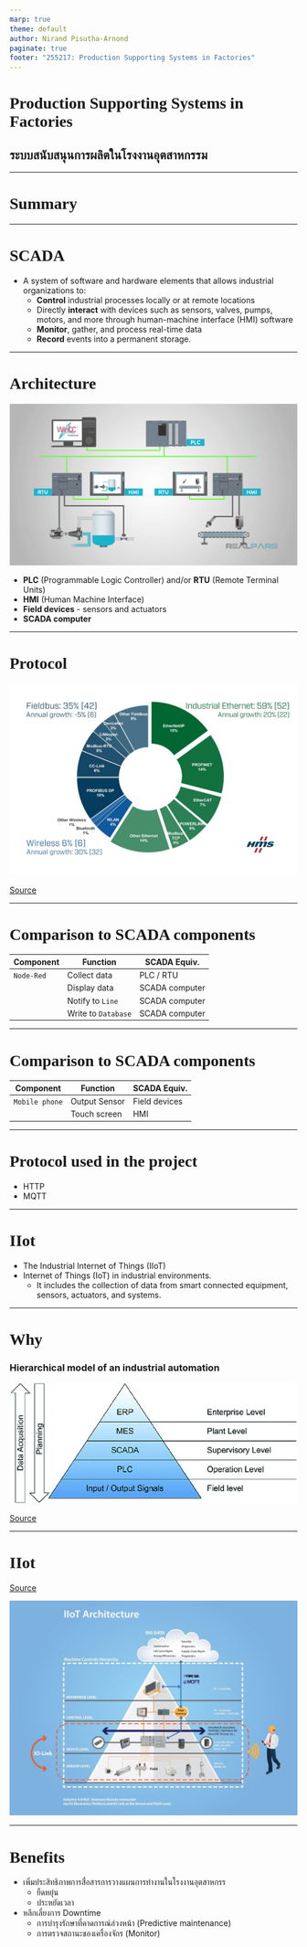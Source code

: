 ```yaml
---
marp: true
theme: default
author: Nirand Pisutha-Arnond
paginate: true
footer: "255217: Production Supporting Systems in Factories"
---
```


<style>
@import url('https://fonts.googleapis.com/css2?family=Prompt:ital,wght@0,100;0,300;0,400;0,700;1,100;1,300;1,400;1,700&display=swap');

:root {
    font-family: Prompt;
    --hl-color: #D57E7E;
}

h1 {
  font-family: Prompt;
}
</style>

# Production Supporting Systems in Factories

## ระบบสนับสนุนการผลิตในโรงงานอุตสาหกรรม

---

# Summary

---

# SCADA

- A system of software and hardware elements that allows industrial organizations to:
  - **Control** industrial processes locally or at remote locations
  - Directly **interact** with devices such as sensors, valves, pumps, motors, and more through human-machine interface (HMI) software
  - **Monitor**, gather, and process real-time data
  - **Record** events into a permanent storage.

---

# Architecture

![bg contain right:50%](./img/scada.png)

- **PLC** (Programmable Logic Controller) and/or **RTU** (Remote Terminal Units)
- **HMI** (Human Machine Interface)
- **Field devices** - sensors and actuators
- **SCADA computer**

---

# Protocol

![bg contain right:70%](./img/protocol.jpg)

[Source](https://www.fluke.com/en-us/learn/blog/electrical/industrial-ethernet)

---

# Comparison to SCADA components

| Component  | Function            | SCADA Equiv.   |
| ---------- | ------------------- | -------------- |
| `Node-Red` | Collect data        | PLC / RTU      |
|            | Display data        | SCADA computer |
|            | Notify to `Line`    | SCADA computer |
|            | Write to `Database` | SCADA computer |

---

# Comparison to SCADA components

| Component      | Function      | SCADA Equiv.  |
| -------------- | ------------- | ------------- |
| `Mobile phone` | Output Sensor | Field devices |
|                | Touch screen  | HMI           |

---

# Protocol used in the project

- HTTP
- MQTT

---

# IIot

- The Industrial Internet of Things (IIoT)
- Internet of Things (IoT) in industrial environments.
  - It includes the collection of data from smart connected equipment, sensors, actuators, and systems.

---

# Why

### Hierarchical model of an industrial automation

![](./img/HM_model1.png)

[Source](https://www.researchgate.net/figure/Hierarchical-model-of-an-industrial-automation-pyramid-based-on-field-level-sensing-The_fig1_352116876)

---

# IIot

[Source](https://www.controleng.com/articles/iiot-ready-technologies-improve-machine-controls/)

![bg contain right:70%](./img/HM_model2.jpg)

---

# Benefits

- เพิ่มประสิทธิภาพการสื่อสารการวางแผนการทำงานในโรงงานอุตสาหกรร
  - ยืดหยุ่น
  - ประหยัดเวลา
- หลีกเลี่ยงการ Downtime
  - การบำรุงรักษาที่คาดการณ์ล่วงหน้า (Predictive maintenance)
  - การตรวจสถานะของเครื่องจักร (Monitor)

